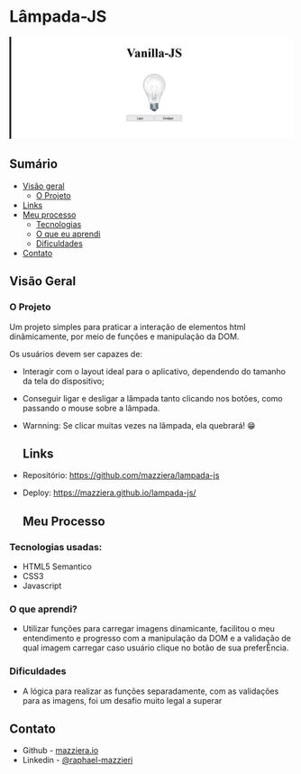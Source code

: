 # Lâmpada-JS

![](./src/imagens/desktop-preview.gif)

## Sumário

- [Visão geral](#visão-geral)
  - [O Projeto](#o-projeto)
- [Links](#links)
- [Meu processo](#meu-processo)
  - [Tecnologias](#tecnologias-usadas)
  - [O que eu aprendi](#o-que-aprendi)
  - [Dificuldades](#dificuldades)
- [Contato](#contato)

## Visão Geral


### O Projeto

Um projeto simples para praticar a interação de elementos html dinâmicamente, por meio de funções e manipulação da DOM.

Os usuários devem ser capazes de:

- Interagir com o layout ideal para o aplicativo, dependendo do tamanho da tela do dispositivo;
- Conseguir ligar e desligar a lâmpada tanto clicando nos botões, como passando o mouse sobre a lâmpada.
- Warnning: Se clicar muitas vezes na lâmpada, ela quebrará! 😁

  ## Links

- Repositório: https://github.com/mazziera/lampada-js
- Deploy: https://mazziera.github.io/lampada-js/

  ## Meu Processo

### Tecnologias usadas:

- HTML5 Semantico
- CSS3
- Javascript

  
### O que aprendi?
- Utilizar funções para carregar imagens dinamicante, facilitou o meu entendimento e progresso com a manipulação da DOM e a validação de qual imagem carregar caso usuário clique no botão de sua preferÊncia.

### Dificuldades

- A lógica para realizar as funções separadamente, com as validações para as imagens, foi um desafio muito legal a superar

## Contato

- Github - [mazziera.io](https://github.com/mazziera)
- Linkedin - [@raphael-mazzieri](https://www.linkedin.com/in/raphael-mazzieri/)

